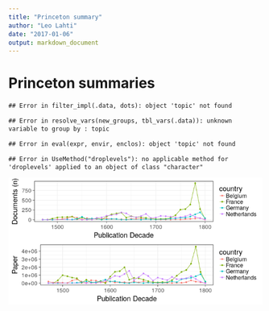 ```yaml
---
title: "Princeton summary"
author: "Leo Lahti"
date: "2017-01-06"
output: markdown_document
---
```


# Princeton summaries




```
## Error in filter_impl(.data, dots): object 'topic' not found
```

```
## Error in resolve_vars(new_groups, tbl_vars(.data)): unknown variable to group by : topic
```

```
## Error in eval(expr, envir, enclos): object 'topic' not found
```



```
## Error in UseMethod("droplevels"): no applicable method for 'droplevels' applied to an object of class "character"
```

![plot of chunk princeton2](figure/princeton2-1.png)


